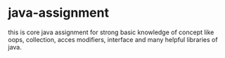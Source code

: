 # java-assignment

this is core java assignment for strong basic knowledge of
concept like oops, collection, acces modifiers, interface and 
many helpful libraries of java.
